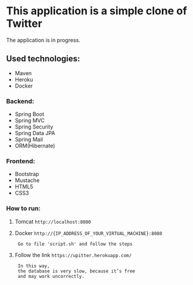 # This application is a simple clone of Twitter


The application is in progress.

## Used technologies:

* Maven
* Heroku
* Docker 

### Backend:

* Spring Boot 
* Spring MVC
* Spring Security
* Spring Data JPA
* Spring Mail
* ORM(Hibernate)

### Frontend:

* Bootstrap
* Mustache
* HTML5
* CSS3

### How to run:

1. Tomcat `http://localhost:8080`

2. Docker `http://{IP_ADDRESS_OF_YOUR_VIRTUAL_MACHINE}:8080`

        Go to file 'script.sh' and follow the steps

3. Follow the link 
         `https://upitter.herokuapp.com/`
                 
        In this way, 
        the database is very slow, because it’s free
        and may work uncorrectly.